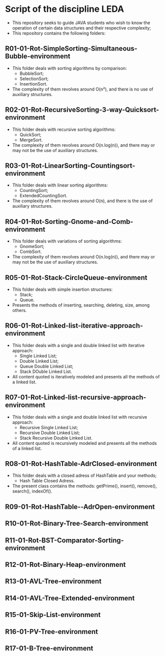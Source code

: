 # Script of the discipline LEDA

- This repository seeks to guide JAVA students who wish to know the operation of certain data structures and their respective complexity;
- This repository contains the following folders:

## R01-01-Rot-SimpleSorting-Simultaneous-Bubble-environment
- This folder deals with sorting algorithms by comparison:
  * BubbleSort;
  * SelectionSort;
  * InsertionSort.
- The complexity of them revolves around O(n²), and there is no use of auxiliary structures.

## R02-01-Rot-RecursiveSorting-3-way-Quicksort-environment
- This folder deals with recursive sorting algorithms:
  * QuickSort;
  * MergeSort.
- The complexity of them revolves around O(n.log(n)), and there may or may not be the use of auxiliary structures.

## R03-01-Rot-LinearSorting-Countingsort-environment
- This folder deals with linear sorting algorithms:
  * CountingSort;
  * ExtendedCountingSort.
- The complexity of them revolves around O(n), and there is the use of auxiliary structures.

## R04-01-Rot-Sorting-Gnome-and-Comb-environment
- This folder deals with variations of sorting algorithms:
  * GnomeSort;
  * CombSort.
- The complexity of them revolves around O(n.log(n)), and there may or may not be the use of auxiliary structures.

## R05-01-Rot-Stack-CircleQueue-environment
- This folder deals with simple insertion structures:
  * Stack;
  * Queue.
- Presents the methods of inserting, searching, deleting, size, among others.

## R06-01-Rot-Linked-list-iterative-approach-environment
- This folder deals with a single and double linked list with iterative approach:
  * Single Linked List;
  * Double Linked List;
  * Queue Double Linked List;
  * Stack DOuble Linked List.
- All content quoted is iteratively modeled and presents all the methods of a linked list.

## R07-01-Rot-Linked-list-recursive-approach-environment
- This folder deals with a single and double linked list with recursive approach:
  * Recursive Single Linked List;
  * Recursive Double Linked List;
  * Stack Recursive Double Linked List.
- All content quoted is recursively modeled and presents all the methods of a linked list.

## R08-01-Rot-HashTable-AdrClosed-environment
- This folder deals with a closed adress of HashTable and your methods;
  * Hash Table Closed Adress.
- The present class contains the methods: getPrime(), insert(), remove(), search(), indexOf().

## R09-01-Rot-HashTable--AdrOpen-environment

## R10-01-Rot-Binary-Tree-Search-environment

## R11-01-Rot-BST-Comparator-Sorting-environment

## R12-01-Rot-Binary-Heap-environment

## R13-01-AVL-Tree-environment

## R14-01-AVL-Tree-Extended-environment

## R15-01-Skip-List-environment

## R16-01-PV-Tree-environment

## R17-01-B-Tree-environment
